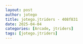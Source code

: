 ```yaml
---
layout: post
author: jotego
title: jotego.jtriders - 408f831
date: 2025-04-04
categories: [Arcade, jtriders]
tags: [jotego.jtriders]
---
```


